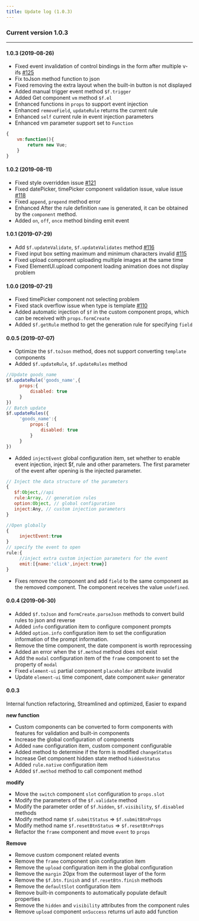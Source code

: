 ```yaml
---
title: Update log (1.0.3)
---
```


### Current version 1.0.3

--------
#### 1.0.3 (2019-08-26)

- Fixed event invalidation of control bindings in the form after multiple v-ifs [#125](https://github.com/xaboy/form-create/issues/125)
- Fix toJson method function to json
- Fixed removing the extra layout when the built-in button is not displayed
- Added manual trigger event method `$f.trigger`
- Added Get component `vm` method `$f.el`
- Enhanced functions in `props` to support event injection
- Enhanced `removeField`, `updateRule` returns the current rule
- Enhanced `self` current rule in event injection parameters
- Enhanced vm parameter support set to `Function`
```js
{
    vm:function(){
        return new Vue;
    }
}
```

#### 1.0.2 (2019-08-11)

- Fixed style overridden issue [#121](https://github.com/xaboy/form-create/issues/121#issuecomment-519348579)
- Fixed datePicker, timePicker component validation issue, value issue [#118](https://github.com/xaboy/form-create/issues/118)
- Fixed `append`, `prepend` method error
- Enhanced After the rule definition `name` is generated, it can be obtained by the `component` method.
- Added `on`, `off`, `once` method binding emit event

#### 1.0.1 (2019-07-29)

- Add `$f.updateValidate`, `$f.updateValidates` method [#116](https://github.com/xaboy/form-create/issues/116)
- Fixed input box setting maximum and minimum characters invalid [#115](https://github.com/xaboy/form-create/issues/115)
- Fixed upload component uploading multiple images at the same time
- Fixed ElementUI.upload component loading animation does not display problem


#### 1.0.0 (2019-07-21)

- Fixed timePicker component not selecting problem
- Fixed stack overflow issue when type is template [#110](https://github.com/xaboy/form-create/issues/110)
- Added automatic injection of `$f` in the custom component props, which can be received with `props.formCreate`
- Added `$f.getRule` method to get the generation rule for specifying `field`


#### 0.0.5 (2019-07-07)

- Optimize the `$f.toJson` method, does not support converting `template` components
- Added `$f.updateRule`, `$f.updateRules` method
```js
//Update goods_name
$f.updateRule('goods_name',{
     props:{
         disabled: true
     }
})
// Batch update
$f.updateRules({
     'goods_name':{
         props:{
             disabled: true
         }
     }
})
```
- Added `injectEvent` global configuration item, set whether to enable event injection, inject $f, rule and other parameters. The first parameter of the event after opening is the injected parameter.
```js
// Inject the data structure of the parameters
{
   $f:Object,//api
   rule:Array, // generation rules
   option:Object, // global configuration
   inject:Any, // custom injection parameters
}

```
```js
//Open globally
{
     injectEvent:true
}
// specify the event to open
rule:{
     //inject extra custom injection parameters for the event
     emit:[{name:'click',inject:true}]
}
```
- Fixes remove the component and add `field` to the same component as the removed component. The component receives the value `undefined`.


#### 0.0.4 (2019-06-30)

- Added `$f.toJson` and `formCreate.parseJson` methods to convert build rules to json and reverse
- Added `info` configuration item to configure component prompts
- Added `option.info` configuration item to set the configuration information of the prompt information.
- Remove the time component, the date component is worth reprocessing
- Added an error when the `$f.method` method does not exist
- Add the `modal` configuration item of the `frame` component to set the property of `modal`
- Fixed `element-ui` partial component `placeholder` attribute invalid
- Update `element-ui` time component, date component `maker` generator

#### 0.0.3

Internal function refactoring,
Streamlined and optimized,
Easier to expand


**new function**
- Custom components can be converted to form components with features for validation and built-in components
- Increase the global configuration of components
- Added `name` configuration item, custom component configurable
- Added method to determine if the form is modified `changeStatus`
- Increase Get component hidden state method `hiddenStatus`
- Added `rule.native` configuration item
- Added `$f.method` method to call component method

**modify**
- Move the `switch` component `slot` configuration to `props.slot`
- Modify the parameters of the `$f.validate` method
- Modify the parameter order of `$f.hidden`, `$f.visibility`, `$f.disabled` methods
- Modify method name `$f.submitStatus` => `$f.submitBtnProps`
- Modify method name `$f.resetBtnStatus` => `$f.resetBtnProps`
- Refactor the `frame` component and move `event` to `props`

**Remove**

- Remove custom component related events
- Remove the `frame` component spin configuration item
- Remove the `upload` configuration item in the global configuration
- Remove the `margin` 20px from the outermost layer of the form
- Remove the `$f.btn.finish` and `$f.resetBtn.finish` methods
- Remove the `defaultSlot` configuration item
- Remove built-in components to automatically populate default properties
- Remove the `hidden` and `visibility` attributes from the component rules
- Remove `upload` component `onSuccess` returns url auto add function